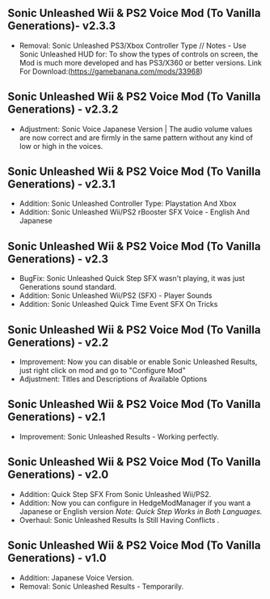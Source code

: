 ## Sonic Unleashed Wii & PS2 Voice Mod (To Vanilla Generations)- v2.3.3

- Removal: Sonic Unleashed PS3/Xbox Controller Type // Notes - Use Sonic Unleashed HUD for: To show the types of controls on screen, the Mod is much more developed and has PS3/X360 or better versions. 
Link For Download:(https://gamebanana.com/mods/33968)


## Sonic Unleashed Wii & PS2 Voice Mod (To Vanilla Generations) - v2.3.2

- Adjustment: Sonic Voice Japanese Version | The audio volume values ​​are now correct and are firmly in the same pattern without any kind of low or high in the voices.


## Sonic Unleashed Wii & PS2 Voice Mod (To Vanilla Generations) - v2.3.1

- Addition: Sonic Unleashed Controller Type: Playstation And Xbox
- Addition: Sonic Unleashed Wii/PS2 rBooster SFX Voice - English And Japanese


## Sonic Unleashed Wii & PS2 Voice Mod (To Vanilla Generations) - v2.3

- BugFix: Sonic Unleashed Quick Step SFX wasn't playing, it was just Generations sound standard.
- Addition: Sonic Unleashed Wii/PS2 (SFX) - Player Sounds
- Addition: Sonic Unleashed Quick Time Event SFX On Tricks


## Sonic Unleashed Wii & PS2 Voice Mod (To Vanilla Generations) - v2.2

- Improvement: Now you can disable or enable Sonic Unleashed Results, just right click on mod and go to "Configure Mod"
- Adjustment: Titles and Descriptions of Available Options


## Sonic Unleashed Wii & PS2 Voice Mod (To Vanilla Generations) - v2.1

- Improvement: Sonic Unleashed Results - Working perfectly.


## Sonic Unleashed Wii & PS2 Voice Mod (To Vanilla Generations) - v2.0

- Addition: Quick Step SFX From Sonic Unleashed Wii/PS2.
- Addition: Now you can configure in HedgeModManager if you want a Japanese or English version *Note: Quick Step Works in Both Languages.*
- Overhaul: Sonic Unleashed Results Is Still Having Conflicts .


## Sonic Unleashed Wii & PS2 Voice Mod (To Vanilla Generations) - v1.0

- Addition: Japanese Voice Version.
- Removal: Sonic Unleashed Results - Temporarily.
